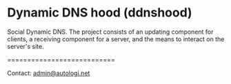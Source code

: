 
Dynamic DNS hood (ddnshood)
===========================

Social Dynamic DNS. The project consists of an updating component for clients, a receiving component for a server, and the means to interact on the server's site.

===========================

Contact: admin@autologi.net


